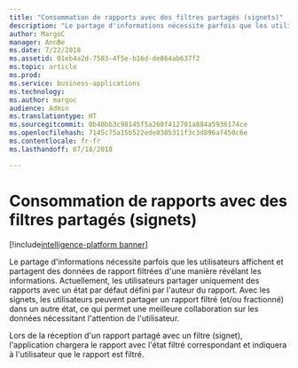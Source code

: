 ```yaml
---
title: "Consommation de rapports avec des filtres partagés (signets)"
description: "Le partage d'informations nécessite parfois que les utilisateurs affichent des données de rapport filtrées d'une manière révélant les informations."
author: MargoC
manager: AnnBe
ms.date: 7/22/2018
ms.assetid: 01eb4a2d-7583-4f5e-b16d-de864ab637f2
ms.topic: article
ms.prod: 
ms.service: business-applications
ms.technology: 
ms.author: margoc
audience: Admin
ms.translationtype: HT
ms.sourcegitcommit: 0b40bb3c98145f5a260f412701a884a5936174ce
ms.openlocfilehash: 7145c75a15b522ede0305311f3c3d896af450c6e
ms.contentlocale: fr-fr
ms.lasthandoff: 07/18/2018

---
```

# <a name="consuming-reports-with-shared-filters-bookmarks"></a>Consommation de rapports avec des filtres partagés (signets)

[!include[intelligence-platform banner](../../includes/intelligence-platform.md)]




Le partage d'informations nécessite parfois que les utilisateurs affichent et partagent des données de rapport filtrées d'une manière révélant les informations. Actuellement, les utilisateurs partager uniquement des rapports avec un état par défaut défini par l'auteur du rapport. Avec les signets, les utilisateurs peuvent partager un rapport filtré (et/ou fractionné) dans un autre état, ce qui permet une meilleure collaboration sur les données nécessitant l'attention de l'utilisateur. 

Lors de la réception d'un rapport partagé avec un filtre (signet), l'application chargera le rapport avec l'état filtré correspondant et indiquera à l'utilisateur que le rapport est filtré.

